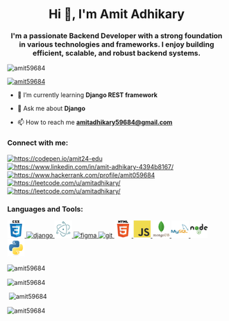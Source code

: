 <h1 align="center">Hi 👋, I'm Amit Adhikary</h1>
<h3 align="center">I'm a passionate Backend Developer with a strong foundation in various technologies and frameworks. I enjoy building efficient, scalable, and robust backend systems.</h3>

<p align="left"> <img src="https://komarev.com/ghpvc/?username=amit59684&label=Profile%20views&color=0e75b6&style=flat" alt="amit59684" /> </p>

<p align="left"> <a href="https://github.com/ryo-ma/github-profile-trophy"><img src="https://github-profile-trophy.vercel.app/?username=amit59684" alt="amit59684" /></a> </p>

- 🌱 I’m currently learning **Django REST framework**

- 💬 Ask me about **Django**

- 📫 How to reach me **amitadhikary59684@gmail.com**

<h3 align="left">Connect with me:</h3>
<p align="left">
<a href="https://codepen.io/https://codepen.io/amit24-edu" target="blank"><img align="center" src="https://raw.githubusercontent.com/rahuldkjain/github-profile-readme-generator/master/src/images/icons/Social/codepen.svg" alt="https://codepen.io/amit24-edu" height="30" width="40" /></a>
<a href="https://linkedin.com/in/https://www.linkedin.com/in/amit-adhikary-4394b8167/" target="blank"><img align="center" src="https://raw.githubusercontent.com/rahuldkjain/github-profile-readme-generator/master/src/images/icons/Social/linked-in-alt.svg" alt="https://www.linkedin.com/in/amit-adhikary-4394b8167/" height="30" width="40" /></a>
<a href="https://www.hackerrank.com/https://www.hackerrank.com/profile/amit059684" target="blank"><img align="center" src="https://raw.githubusercontent.com/rahuldkjain/github-profile-readme-generator/master/src/images/icons/Social/hackerrank.svg" alt="https://www.hackerrank.com/profile/amit059684" height="30" width="40" /></a>
<a href="https://leetcode.com/u/amitadhikary/" target="blank"><img align="center" src="https://raw.githubusercontent.com/rahuldkjain/github-profile-readme-generator/master/src/images/icons/Social/leet-code.svg" alt="https://leetcode.com/u/amitadhikary/" height="30" width="40" /></a>
<a href="https://amit59684.github.io/portfolio/" target="blank"><img align="center" src="https://img.icons8.com/?size=100&id=L9D6R1we78nI&format=png&color=000000" alt="https://leetcode.com/u/amitadhikary/" height="30" width="40" /></a>
</p>

<h3 align="left">Languages and Tools:</h3>
<p align="left"> <a href="https://www.w3schools.com/css/" target="_blank" rel="noreferrer"> <img src="https://raw.githubusercontent.com/devicons/devicon/master/icons/css3/css3-original-wordmark.svg" alt="css3" width="40" height="40"/> </a> <a href="https://www.djangoproject.com/" target="_blank" rel="noreferrer"> <img src="https://cdn.worldvectorlogo.com/logos/django.svg" alt="django" width="40" height="40"/> </a> <a href="https://www.electronjs.org" target="_blank" rel="noreferrer"> <img src="https://raw.githubusercontent.com/devicons/devicon/master/icons/electron/electron-original.svg" alt="electron" width="40" height="40"/> </a> <a href="https://www.figma.com/" target="_blank" rel="noreferrer"> <img src="https://www.vectorlogo.zone/logos/figma/figma-icon.svg" alt="figma" width="40" height="40"/> </a> <a href="https://git-scm.com/" target="_blank" rel="noreferrer"> <img src="https://www.vectorlogo.zone/logos/git-scm/git-scm-icon.svg" alt="git" width="40" height="40"/> </a> <a href="https://www.w3.org/html/" target="_blank" rel="noreferrer"> <img src="https://raw.githubusercontent.com/devicons/devicon/master/icons/html5/html5-original-wordmark.svg" alt="html5" width="40" height="40"/> </a> <a href="https://developer.mozilla.org/en-US/docs/Web/JavaScript" target="_blank" rel="noreferrer"> <img src="https://raw.githubusercontent.com/devicons/devicon/master/icons/javascript/javascript-original.svg" alt="javascript" width="40" height="40"/> </a> <a href="https://www.mongodb.com/" target="_blank" rel="noreferrer"> <img src="https://raw.githubusercontent.com/devicons/devicon/master/icons/mongodb/mongodb-original-wordmark.svg" alt="mongodb" width="40" height="40"/> </a> <a href="https://www.mysql.com/" target="_blank" rel="noreferrer"> <img src="https://raw.githubusercontent.com/devicons/devicon/master/icons/mysql/mysql-original-wordmark.svg" alt="mysql" width="40" height="40"/> </a> <a href="https://nodejs.org" target="_blank" rel="noreferrer"> <img src="https://raw.githubusercontent.com/devicons/devicon/master/icons/nodejs/nodejs-original-wordmark.svg" alt="nodejs" width="40" height="40"/> </a> <a href="https://www.python.org" target="_blank" rel="noreferrer"> <img src="https://raw.githubusercontent.com/devicons/devicon/master/icons/python/python-original.svg" alt="python" width="40" height="40"/> </a> </p>
<p><img align="center" src="https://leetcard.jacoblin.cool/amitadhikary?theme=light&font=Anton" alt="amit59684" /></p>
<p><img align="center" src="https://github-readme-stats.vercel.app/api/top-langs?username=amit59684&show_icons=true&locale=en&layout=compact" alt="amit59684" /></p>
<p>&nbsp;<img align="center" src="https://github-readme-stats.vercel.app/api?username=amit59684&show_icons=true&locale=en" alt="amit59684" /></p>
<p><img align="center" src="https://github-readme-streak-stats.herokuapp.com/?user=amit59684&" alt="amit59684" /></p>
